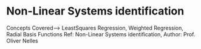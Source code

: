 # Non-Linear Systems identification
Concepts Covered--> LeastSquares Regression, Weighted Regression, Radial Basis Functions 
Ref: Non-Linear Systems identification, Author: Prof. Oliver Nelles
